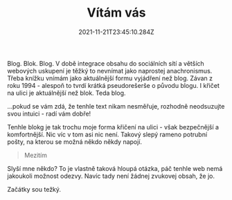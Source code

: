 ﻿---
title: Vítám vás
date: "2021-11-21T23:45:10.284Z"
description: "Několik o sebe zakopávajících slov, jen tak na úvod"
---

Blog. Blok. Blog. V době integrace obsahu do sociálních sítí a větších webových uskupení je těžký to nevnímat jako naprostej anachronismus. Třeba knížku vnímám jako aktuálnější  formu vyjádření než blog. Závan z roku 1994 - alespoň to tvrdí krátká pseudorešerše o původu blogu. I křičet na ulici je aktuálnější než blok. Teda blog.  

...pokud se vám zdá, že tenhle text nikam nesměřuje, rozhodně neodsuzujte svou intuici - radí vám dobře!

Tenhle blokg je tak trochu moje forma křičení na ulici - však bezpečnější a komfortnější. Nic víc v tom asi nic není. Takový slepý rameno potrubní pošty, na kterou se možná někdo někdy napojí. 

>Mezitím 

Slyší mne někdo? 
To je vlastně taková hloupá otázka, páč tenhle web nemá jakoukoli možnost odezvy. Navíc tady není žádnej zvukovej obsah, že jo. 

Začátky sou težký.





 
